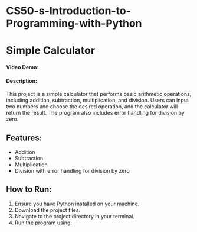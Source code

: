 # CS50-s-Introduction-to-Programming-with-Python
# Simple Calculator
#### Video Demo: <URL HERE>
#### Description:
This project is a simple calculator that performs basic arithmetic operations, including addition, subtraction, multiplication, and division. Users can input two numbers and choose the desired operation, and the calculator will return the result. The program also includes error handling for division by zero.

## Features:
- Addition
- Subtraction
- Multiplication
- Division with error handling for division by zero

## How to Run:
1. Ensure you have Python installed on your machine.
2. Download the project files.
3. Navigate to the project directory in your terminal.
4. Run the program using:
   ```python project.py
